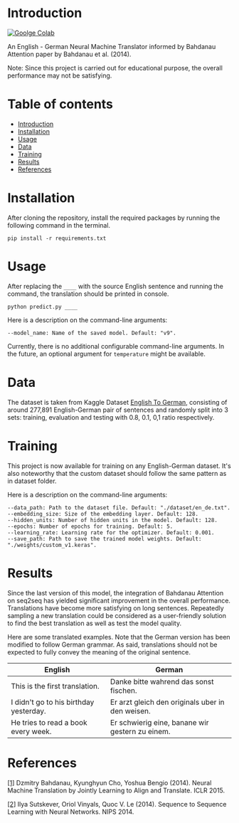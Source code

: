 # Introduction
[![Goolge Colab](https://colab.research.google.com/assets/colab-badge.svg)](https://colab.research.google.com/drive/1EKOm7ULFKEusvEFb8thSGOHTfRnRKru7?usp=sharing)

An English - German Neural Machine Translator informed by Bahdanau Attention paper by Bahdanau et al. (2014).

Note: Since this project is carried out for educational purpose, the overall performance may not be satisfying.

# Table of contents
- [Introduction](#introduction)
- [Installation](#installation)
- [Usage](#usage)
- [Data](#data)
- [Training](#training)
- [Results](#results)
- [References](#references)

# Installation
After cloning the repository, install the required packages by running the following command in the terminal.
```
pip install -r requirements.txt
```

# Usage
After replacing the `____` with the source English sentence and running the command, the translation should be printed
in console.
```
python predict.py ____
```

Here is a description on the command-line arguments:
```
--model_name: Name of the saved model. Default: "v9".
```

Currently, there is no additional configurable command-line arguments. In the future, an optional argument
for `temperature` might be available.

# Data
The dataset is taken from Kaggle Dataset [English To German](https://www.kaggle.com/datasets/kaushal2896/english-to-german), consisting of around 277,891
English-German pair of sentences and randomly split into 3 sets: training, evaluation and testing with 0.8, 0.1,
0,1 ratio respectively.

# Training
This project is now available for training on any English-German dataset. It's also noteworthy that the custom dataset 
should follow the same pattern as in dataset folder.

Here is a description on the command-line arguments:
```angular2html
--data_path: Path to the dataset file. Default: "./dataset/en_de.txt".
--embedding_size: Size of the embedding layer. Default: 128.
--hidden_units: Number of hidden units in the model. Default: 128.
--epochs: Number of epochs for training. Default: 5.
--learning_rate: Learning rate for the optimizer. Default: 0.001.
--save_path: Path to save the trained model weights. Default: "./weights/custom_v1.keras".
```

# Results
Since the last version of this model, the integration of Bahdanau Attention on seq2seq has yielded significant improvement in
the overall performance. Translations have become more satisfying on long sentences. Repeatedly sampling a new translation
could be considered as a user-friendly solution to find the best translation as well as test the model quality.

Here are some translated examples. Note that the German version has been modified to follow German grammar.
As said, translations should not be expected to fully convey the meaning of the original sentence.

| English                                | German                                           |
|----------------------------------------|--------------------------------------------------|
| This is the first translation.         | Danke bitte wahrend das sonst fischen.           |
| I didn't go to his birthday yesterday. | Er arzt gleich den originals uber in den weisen. |
| He tries to read a book every week.    | Er schwierig eine, banane wir gestern zu einem.  |

# References
<a id="1" href="https://arxiv.org/abs/1409.0473">[1]</a>
Dzmitry Bahdanau, Kyunghyun Cho, Yoshua Bengio (2014).
Neural Machine Translation by Jointly Learning to Align and Translate.
ICLR 2015.

<a id="2" href="https://arxiv.org/abs/1409.3215">[2]</a>
Ilya Sutskever, Oriol Vinyals, Quoc V. Le (2014).
Sequence to Sequence Learning with Neural Networks.
NIPS 2014.
